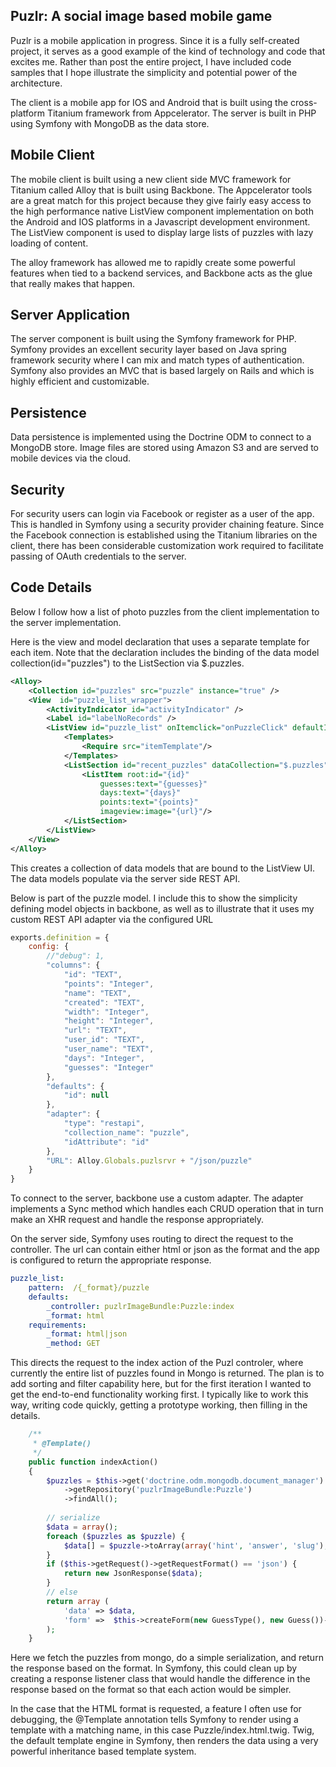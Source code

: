 Puzlr: A social image based mobile game
---------------------------------------

Puzlr is a mobile application in progress.  Since it is a fully self-created project, it serves as a
good example of the kind of technology and code that excites me.  Rather than post the entire project, I have included
code samples that I hope illustrate the simplicity and potential power of the architecture.

The client is a mobile app for IOS and Android that is built using the cross-platform Titanium framework from 
Appcelerator.  The server is built in PHP using Symfony with MongoDB as the data store. 

Mobile Client
-------------
The mobile client is built using a new client side MVC framework for Titanium called Alloy that is built using 
Backbone.  The Appcelerator tools are a great match for this project because they give fairly easy access to the 
high performance native ListView component implementation on both the Android and IOS platforms in a Javascript 
development environment.  The ListView component is used to display large lists of puzzles with lazy loading of content.

The alloy framework has allowed me to rapidly create some powerful features when tied to a backend services, and Backbone
acts as the glue that really makes that happen. 

Server Application
-----------------
The server component is built using the Symfony framework for PHP.  Symfony provides an excellent security layer based
on Java spring framework security where I can mix and match types of authentication.  Symfony also provides an MVC that
is based largely on Rails and which is highly efficient and customizable.  

Persistence
------------
Data persistence is implemented using the Doctrine ODM to connect to a MongoDB store.  Image files are stored using 
Amazon S3 and are served to mobile devices via the cloud. 

Security
---------
For security users can login via Facebook or register as a user of the app.  This is handled in Symfony using
a security provider chaining feature.  Since the Facebook connection is established using the Titanium libraries
on the client, there has been considerable customization work required to facilitate passing of OAuth credentials to the server.

Code Details
------------
Below I follow how a list of photo puzzles from the client implementation to the server implementation.

Here is the view and model declaration that uses a separate template for each item. Note that the declaration includes 
the binding of the data model collection(id="puzzles") to the ListSection via $.puzzles.  
```xml
<Alloy>
    <Collection id="puzzles" src="puzzle" instance="true" />
    <View  id="puzzle_list_wrapper">
        <ActivityIndicator id="activityIndicator" />
        <Label id="labelNoRecords" />
        <ListView id="puzzle_list" onItemclick="onPuzzleClick" defaultItemTemplate="itemTemplate">
            <Templates>
                <Require src="itemTemplate"/>
            </Templates>
            <ListSection id="recent_puzzles" dataCollection="$.puzzles">
                <ListItem root:id="{id}" 
                    guesses:text="{guesses}"  
                    days:text="{days}" 
                    points:text="{points}" 
                    imageview:image="{url}"/>
            </ListSection>
        </ListView>	
    </View>
</Alloy>
```

This creates a collection of data models that are bound to the ListView UI.  The data models populate via the server
side REST API.

Below is part of the puzzle model.  I include this to show the simplicity defining model objects in backbone, as well as
to illustrate that it uses my custom REST API adapter via the configured URL

```javascript
exports.definition = {
    config: {
    	//"debug": 1,
        "columns": {
            "id": "TEXT",
            "points": "Integer",
            "name": "TEXT",
            "created": "TEXT",
            "width": "Integer",
            "height": "Integer",
            "url": "TEXT",
            "user_id": "TEXT",
            "user_name": "TEXT",
            "days": "Integer",
            "guesses": "Integer"
        },
        "defaults": {
            "id": null
        },
        "adapter": {
            "type": "restapi",
            "collection_name": "puzzle",
            "idAttribute": "id"
        },
        "URL": Alloy.Globals.puzlsrvr + "/json/puzzle"
	}
}
```

To connect to the server, backbone use a custom adapter.  The adapter implements a Sync method which handles each 
CRUD operation that in turn make an XHR request and handle the response appropriately.

    
On the server side, Symfony uses routing to direct the request to the controller.  The url can contain either
html or json as the format and the app is configured to return the appropriate response.
```yml
puzzle_list:
    pattern:  /{_format}/puzzle
    defaults: 
        _controller: puzlrImageBundle:Puzzle:index 
        _format: html
    requirements:
        _format: html|json 
        _method: GET
```

This directs the request to the index action of the Puzl controler, where currently the entire list
of puzzles found in Mongo is returned.  The plan is to add sorting and filter capability here,
but for the first iteration I wanted to get the end-to-end functionality working first.  I typically like
to work this way, writing code quickly, getting a prototype working, then filling in the details.
```php
    /**
     * @Template()
     */
    public function indexAction()
    {
        $puzzles = $this->get('doctrine.odm.mongodb.document_manager')
            ->getRepository('puzlrImageBundle:Puzzle')
            ->findAll();
        
        // serialize
        $data = array();
        foreach ($puzzles as $puzzle) {
            $data[] = $puzzle->toArray(array('hint', 'answer', 'slug'), array('image'));
        }
        if ($this->getRequest()->getRequestFormat() == 'json') {
            return new JsonResponse($data);     
        }
        // else
        return array (
            'data' => $data, 
            'form' =>  $this->createForm(new GuessType(), new Guess())->createView()
        );
    }
```
Here we fetch the puzzles from mongo, do a simple serialization, and return the response based on the format.
In Symfony, this could clean up by creating a response listener class that would handle the difference in the 
response based on the format so that each action would be simpler.

In the case that the HTML format is requested, a feature I often use for debugging, the @Template annotation tells 
Symfony to render using a template with a matching name, in this case Puzzle/index.html.twig.  Twig, the default 
template engine in Symfony, then renders the data using a very powerful inheritance based template system.

